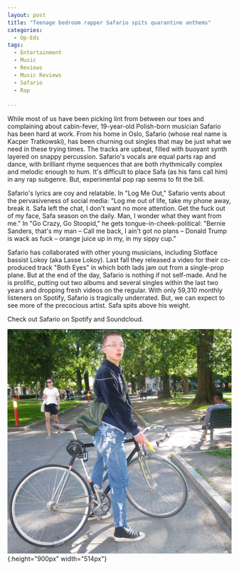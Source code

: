 ```yaml
---
layout: post
title: "Teenage bedroom rapper Safario spits quarantine anthems"
categories:
  - Op-Eds
tags:
  - Entertainment
  - Music
  - Reviews
  - Music Reviews
  - Safario
  - Rap

---
```


While most of us have been picking lint from between our toes and complaining about cabin-fever, 19-year-old Polish-born musician Safario has been hard at work. From his home in Oslo, Safario (whose real name is Kacper Tratkowski), has been churning out singles that may be just what we need in these trying times. The tracks are upbeat, filled with buoyant synth layered on snappy percussion. Safario's vocals are equal parts rap and dance, with brilliant rhyme sequences that are both rhythmically complex and melodic enough to hum. It's difficult to place Safa (as his fans call him) in any rap subgenre. But, experimental pop rap seems to fit the bill.

Safario's lyrics are coy and relatable. In "Log Me Out," Safario vents about the pervasiveness of social media: "Log me out of life, take my phone away, break it. Safa left the chat, I don't want no more attention. Get the fuck out of my face, Safa season on the daily. Man, I wonder what they want from me." In "Go Crazy, Go Stoopid," he gets tongue-in-cheek-political: "Bernie Sanders, that's my man – Call me back, I ain't got no plans – Donald Trump is wack as fuck – orange juice up in my, in my sippy cup."

Safario has collaborated with other young musicians, including Slotface bassist Lokoy (aka Lasse Lokoy). Last fall they released a video for their co-produced track "Both Eyes" in which both lads jam out from a single-prop plane. But at the end of the day, Safario is nothing if not self-made. And he is prolific, putting out two albums and several singles within the last two years and dropping fresh videos on the regular. With only 59,310 monthly listeners on Spotify, Safario is tragically underrated. But, we can expect to see more of the precocious artist. Safa spits above his weight.

Check out Safario on Spotify and Soundcloud.

![image](/assets/images/Safario.jpg){:height="900px" width="514px"}
